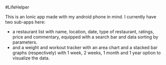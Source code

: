 #LifeHelper

This is an Ionic app made with my android phone in mind. I currently have two sub-apps here:
 - a restaurant list with name, location, date, type of restaurant, ratings, price and commentary, equipped with a search bar and data sorting by parameters.
 - and a weight and workout tracker with an area chart and a stacked bar graphs (respectively) with  1 week, 2 weeks, 1 month and 1 year option to visualize the data.
